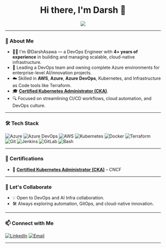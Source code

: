 <h1 align="center">Hi there, I'm Darsh 👋</h1>

<p align="center">
  <img src="https://readme-typing-svg.herokuapp.com?color=00ADB5&lines=DevOps+Engineer;Team+Lead+%7C+Cloud+Expert;Certified+Kubernetes+Admin;Driving+AI+Infra+Innovation!" />
</p>

---

### 🚀 About Me

- 👨‍💻 I'm @DarshAsawa — a DevOps Engineer with **4+ years of experience** in building and managing scalable, cloud-native infrastructure.
- 👥 Leading a DevOps team and owning complete Azure environments for enterprise-level AI/innovation projects.
- ☁️ Skilled in **AWS**, **Azure**, **Azure DevOps**, Kubernetes, and Infrastructure as Code tools like Terraform.
- 🎓 **[Certified Kubernetes Administrator (CKA)](https://www.credly.com/badges/cde02dcd-7953-4803-9fe8-ba391f35afeb)**.
- 🔍 Focused on streamlining CI/CD workflows, cloud automation, and DevOps culture.

---

### 🛠️ Tech Stack

![Azure](https://img.shields.io/badge/Azure-0078D4?style=for-the-badge&logo=microsoftazure&logoColor=white)
![Azure DevOps](https://img.shields.io/badge/Azure_DevOps-0078D4?style=for-the-badge&logo=azuredevops&logoColor=white)
![AWS](https://img.shields.io/badge/AWS-232F3E?style=for-the-badge&logo=amazonaws&logoColor=white)
![Kubernetes](https://img.shields.io/badge/Kubernetes-326CE5?style=for-the-badge&logo=kubernetes&logoColor=white)
![Docker](https://img.shields.io/badge/Docker-2496ED?style=for-the-badge&logo=docker&logoColor=white)
![Terraform](https://img.shields.io/badge/Terraform-7B42BC?style=for-the-badge&logo=terraform&logoColor=white)
![Git](https://img.shields.io/badge/Git-F05032?style=for-the-badge&logo=git&logoColor=white)
![Jenkins](https://img.shields.io/badge/Jenkins-D24939?style=for-the-badge&logo=jenkins&logoColor=white)
![GitLab](https://img.shields.io/badge/GitLab-FC6D26?style=for-the-badge&logo=gitlab&logoColor=white)
![Bash](https://img.shields.io/badge/Bash-4EAA25?style=for-the-badge&logo=gnu-bash&logoColor=white)

---

### 🎯 Certifications

- 🏅 **[Certified Kubernetes Administrator (CKA)](https://www.credly.com/badges/cde02dcd-7953-4803-9fe8-ba391f35afeb)** – CNCF

---

### 🤝 Let's Collaborate

- 💡 Open to DevOps and AI Infra collaboration.
- 🛠️ Always exploring automation, GitOps, and cloud-native innovation.

---

### 📫 Connect with Me

[![LinkedIn](https://img.shields.io/badge/LinkedIn-0A66C2?style=for-the-badge&logo=linkedin&logoColor=white)](https://www.linkedin.com/in/darsh-asawa-846a8b178/)
[![Email](https://img.shields.io/badge/Email-dasawa789@gmail.com-D14836?style=for-the-badge&logo=gmail&logoColor=white)](mailto:dasawa789@gmail.com)

---

<!---
DarshAsawa/DarshAsawa is a ✨ special ✨ repository because its `README.md` (this file) appears on your GitHub profile.
You can click the Preview link to take a look at your changes.
--->
